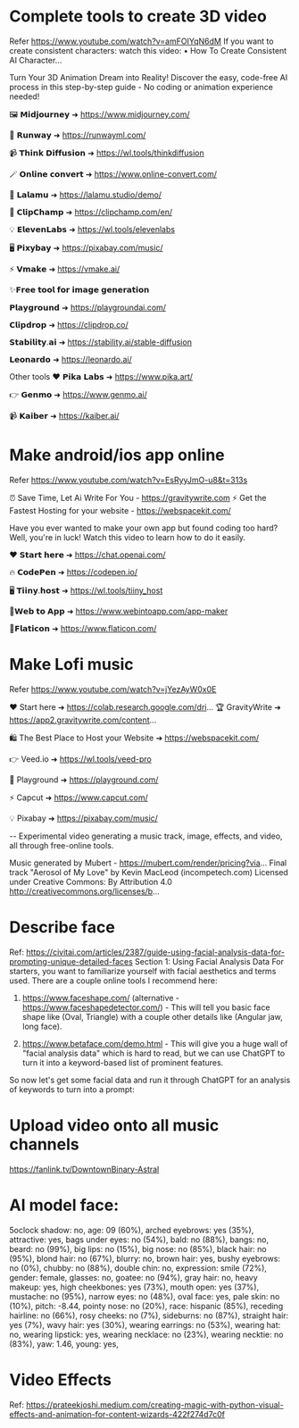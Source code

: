 # Complete tools to create 3D video
Refer https://www.youtube.com/watch?v=amFOIYqN6dM
If you want to create consistent characters: watch this video:    • How To Create Consistent AI Character...

Turn Your 3D Animation Dream into Reality! Discover the easy, code-free AI process in this step-by-step guide - No coding or animation experience needed!

🖼️   𝗠𝗶𝗱𝗷𝗼𝘂𝗿𝗻𝗲𝘆 ➜ https://www.midjourney.com/

🚀 𝗥𝘂𝗻𝘄𝗮𝘆 ➜ https://runwayml.com/

 📹 𝗧𝗵𝗶𝗻𝗸 𝗗𝗶𝗳𝗳𝘂𝘀𝗶𝗼𝗻 ➜ https://wl.tools/thinkdiffusion

🪄 𝗢𝗻𝗹𝗶𝗻𝗲 𝗰𝗼𝗻𝘃𝗲𝗿𝘁 ➜ https://www.online-convert.com/

💎 𝗟𝗮𝗹𝗮𝗺𝘂 ➜ https://lalamu.studio/demo/ 

💼 𝗖𝗹𝗶𝗽𝗖𝗵𝗮𝗺𝗽 ➜ https://clipchamp.com/en/

💡 𝗘𝗹𝗲𝘃𝗲𝗻𝗟𝗮𝗯𝘀 ➜ https://wl.tools/elevenlabs

🖥️  𝗣𝗶𝘅𝘆𝗯𝗮𝘆 ➜ https://pixabay.com/music/

⚡ 𝗩𝗺𝗮𝗸𝗲 ➜ https://vmake.ai/

✨𝗙𝗿𝗲𝗲 𝘁𝗼𝗼𝗹 𝗳𝗼𝗿 𝗶𝗺𝗮𝗴𝗲 𝗴𝗲𝗻𝗲𝗿𝗮𝘁𝗶𝗼𝗻

𝗣𝗹𝗮𝘆𝗴𝗿𝗼𝘂𝗻𝗱 ➜ https://playgroundai.com/

𝗖𝗹𝗶𝗽𝗱𝗿𝗼𝗽 ➜ https://clipdrop.co/

𝗦𝘁𝗮𝗯𝗶𝗹𝗶𝘁𝘆.𝗮𝗶 ➜ https://stability.ai/stable-diffusion

𝗟𝗲𝗼𝗻𝗮𝗿𝗱𝗼 ➜ https://leonardo.ai/

Other tools 
❤️ 𝗣𝗶𝗸𝗮 𝗟𝗮𝗯𝘀 ➜ https://www.pika.art/

👉 𝗚𝗲𝗻𝗺𝗼 ➜ https://www.genmo.ai/

📹 𝗞𝗮𝗶𝗯𝗲𝗿 ➜ https://kaiber.ai/

# Make android/ios app online
Refer https://www.youtube.com/watch?v=EsRyyJmO-u8&t=313s

⏰️ Save Time, Let Ai Write For You -  https://gravitywrite.com
⚡ Get the Fastest Hosting for your website - https://webspacekit.com/

Have you ever wanted to make your own app but found coding too hard? Well, you're in luck! Watch this video to learn how to do it easily.

❤️ 𝗦𝘁𝗮𝗿𝘁 𝗵𝗲𝗿𝗲 ➜ https://chat.openai.com/

🔥 𝗖𝗼𝗱𝗲𝗣𝗲𝗻 ➜ https://codepen.io/

🖥️ 𝗧𝗶𝗶𝗻𝘆.𝗵𝗼𝘀𝘁 ➜ https://wl.tools/tiiny_host

📱𝗪𝗲𝗯 𝘁𝗼 𝗔𝗽𝗽 ➜ https://www.webintoapp.com/app-maker

🏮𝗙𝗹𝗮𝘁𝗶𝗰𝗼𝗻 ➜ https://www.flaticon.com/

# Make Lofi music
Refer https://www.youtube.com/watch?v=jYezAyW0x0E

❤️ Start here ➜ https://colab.research.google.com/dri...
🏆 GravityWrite ➜ https://app2.gravitywrite.com/content...

🛍️  The Best Place to Host your Website  ➜  https://webspacekit.com/

👉  Veed.io ➜ https://wl.tools/veed-pro

🎈 Playground ➜ https://playground.com/

⚡ Capcut ➜ https://www.capcut.com/

💡 Pixabay ➜ https://pixabay.com/music/

-- 
Experimental video generating a music track, image, effects, and video, all through free-online tools.  

Music generated by Mubert - https://mubert.com/render/pricing?via...
Final track "Aerosol of My Love"
by Kevin MacLeod (incompetech.com)
Licensed under Creative Commons: By Attribution 4.0 
http://creativecommons.org/licenses/b...

# Describe face 
Ref: https://civitai.com/articles/2387/guide-using-facial-analysis-data-for-prompting-unique-detailed-faces
Section 1: Using Facial Analysis Data
For starters, you want to familiarize yourself with facial aesthetics and terms used. There are a couple online tools I recommend here:

1) https://www.faceshape.com/ (alternative - https://www.faceshapedetector.com/) - This will tell you basic face shape like (Oval, Triangle) with a couple other details like (Angular jaw, long face).

2) https://www.betaface.com/demo.html - This will give you a huge wall of "facial analysis data" which is hard to read, but we can use ChatGPT to turn it into a keyword-based list of prominent features.

So now let's get some facial data and run it through ChatGPT for an analysis of keywords to turn into a prompt:

# Upload video onto all music channels
https://fanlink.tv/DowntownBinary-Astral

# AI model face:
5oclock shadow: no, age: 09 (60%), arched eyebrows: yes (35%), attractive: yes, bags under eyes: no (54%), bald: no (88%), bangs: no, beard: no (99%), big lips: no (15%), big nose: no (85%), black hair: no (95%), blond hair: no (67%), blurry: no, brown hair: yes, bushy eyebrows: no (0%), chubby: no (88%), double chin: no, expression: smile (72%), gender: female, glasses: no, goatee: no (94%), gray hair: no, heavy makeup: yes, high cheekbones: yes (73%), mouth open: yes (37%), mustache: no (95%), narrow eyes: no (48%), oval face: yes, pale skin: no (10%), pitch: -8.44, pointy nose: no (20%), race: hispanic (85%), receding hairline: no (66%), rosy cheeks: no (7%), sideburns: no (87%), straight hair: yes (7%), wavy hair: yes (30%), wearing earrings: no (53%), wearing hat: no, wearing lipstick: yes, wearing necklace: no (23%), wearing necktie: no (83%), yaw: 1.46, young: yes,

# Video Effects
Ref: https://prateekjoshi.medium.com/creating-magic-with-python-visual-effects-and-animation-for-content-wizards-422f274d7c0f